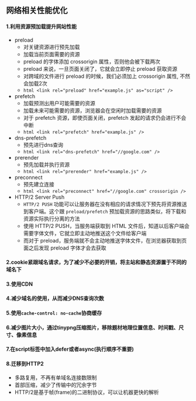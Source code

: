 ## 网络相关性能优化

#### 1.利用资源预加载提升网站性能
* preload
    * 对关键资源进行预先加载
    * 加载当前页面需要的资源
    * preload 的字体添加 crossorigin 属性，否则他会被下载两次
    * preload 来说，一旦页面关闭了，它就会立即停止 preload 获取资源
    * 对跨域的文件进行 preload 的时候，我们必须加上 crossorigin 属性, 不然会加载2次
    * ```html <link rel="preload" href="example.js" as="script" />```
* prefetch
    * 加载预测出用户可能需要的资源
    * 加载未来可能需要的资源，浏览器会在空闲时加载需要的资源
    * 对于 prefetch 资源，即使页面关闭，prefetch 发起的请求仍会进行不会中断
    * `html <link rel="prefetch" href="example.js" />`
* dns-prefetch
    * 预先进行dns查询
    * ```html <link rel="dns-prefetch" href="//google.com" />```
* prerender
    * 预先加载并执行资源
    * ```html <link rel="prerender" href="example.js" />```
* preconnect
    * 预先建立连接
    * ```html <link rel="preconnect" href="//google.com" crossorigin />```
* HTTP/2 Server Push
    * `HTTP/2 PUSH` 功能可以让服务器在没有相应的请求情况下预先将资源推送到客户端。这个跟 `preload/prefetch` 预加载资源的思路类似，将下载和资源实际执行分离的方法
    * 使用 HTTP/2 PUSH，当服务端获取到 HTML 文件后，知道以后客户端会需要字体文件，它就立即主动地推送这个文件给客户端
    * 而对于 preload，服务端就不会主动地推送字体文件，在浏览器获取到页面之后发现 preload 字体才会去获取
#### 2.cookie紧跟域名请求，为了减少不必要的开销，将主站和静态资源置于不同的域名下
#### 3.使用CDN
#### 4.减少域名的使用，从而减少DNS查询次数
#### 5.使用`cache-control: no-cache`协商缓存
#### 6.减少图片大小，通过tinypng压缩图片，移除题材地理位置信息、时间戳、尺寸、像素信息
#### 7.在script标签中加入defer或者async(执行顺序不重要)
#### 8.迁移到HTTP2
* 多路复用，不再有单域名连接数限制
* 首部压缩，减少了传输中的冗余字节
* HTTP/2是基于帧(frame)的二进制协议，可以让机器更快的解析